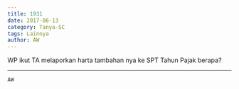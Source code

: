 ```yaml
---
title: 1931
date: 2017-06-13
category: Tanya-SC
tags: Lainnya
author: AW
---
```


WP ikut TA melaporkan harta tambahan nya ke SPT Tahun Pajak berapa?

---



`AW`

